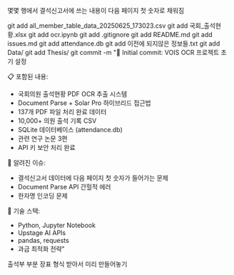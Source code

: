 몇몇 행에서 결석신고서에 쓰는 내용이 다음 페이지 첫 숫자로 채워짐


git add all_member_table_data_20250625_173023.csv
git add 국회_출석현황.xlsx
git add ocr.ipynb
git add .gitignore
git add README.md
git add issues.md
git add attendance.db
git add 이전에 되지않은 정보들.txt
git add Data/
git add Thesis/
git commit -m "🎉 Initial commit: VOIS OCR 프로젝트 초기 설정

📋 포함된 내용:
- 국회의원 출석현황 PDF OCR 추출 시스템
- Document Parse + Solar Pro 하이브리드 접근법
- 137개 PDF 파일 처리 완료 데이터
- 10,000+ 의원 출석 기록 CSV
- SQLite 데이터베이스 (attendance.db)
- 관련 연구 논문 3편
- API 키 보안 처리 완료

🚨 알려진 이슈:
- 결석신고서 데이터에 다음 페이지 첫 숫자가 들어가는 문제
- Document Parse API 간헐적 에러
- 한자명 인코딩 문제

🔧 기술 스택:
- Python, Jupyter Notebook
- Upstage AI APIs
- pandas, requests
- 과금 최적화 전략"



출석부 부분 장표 형식 받아서 미리 만들어놓기